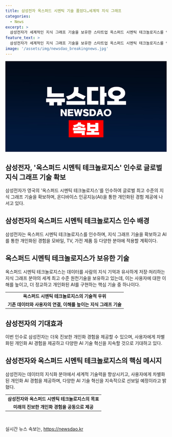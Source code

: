 ```yaml
---
title: 삼성전자 옥스퍼드 시멘틱 기술 품었다…세계적 지식 그래프
categories:
  - News
excerpt: >
  삼성전자가 세계적인 지식 그래프 기술을 보유한 스타트업 옥스퍼드 시멘틱 테크놀로지스를 인수했다. 이를 통해 모바일, TV, 가전 등 제품의 개인화된 경험을 강화하고, 지식 그래프 기술을 활용한 더 정교하고 개인화된 AI를 구현할 계획이다. 옥스퍼드 시멘틱은 현재 유럽·북미 지역의 금융, 제조, 전자상거래 등 다양한 분야 회사와 협력하고 있으며, 삼성전자는 이번 인수로 더욱 진화한 개인화 지식 그래프 핵심 기술을 확보할 예정이다.
feature_text: >
  삼성전자가 세계적인 지식 그래프 기술을 보유한 스타트업 옥스퍼드 시멘틱 테크놀로지스를 인수했다. 이를 통해 모바일, TV, 가전 등 제품의 개인화된 경험을 강화하고, 지식 그래프 기술을 활용한 더 정교하고 개인화된 AI를 구현할 계획이다. 옥스퍼드 시멘틱은 현재 유럽·북미 지역의 금융, 제조, 전자상거래 등 다양한 분야 회사와 협력하고 있으며, 삼성전자는 이번 인수로 더욱 진화한 개인화 지식 그래프 핵심 기술을 확보할 예정이다.
image: '/assets/img/newsdao_breakingnews.jpg'
---
```


<p><img src="/assets/img/newsdao_breakingnews.jpg" alt="cryptoinkorea 속보" /></p>

<h2>삼성전자, '옥스퍼드 시멘틱 테크놀로지스' 인수로 글로벌 지식 그래프 기술 확보</h2>

<p data-ke-size="size16">삼성전자가 영국의 '옥스퍼드 시멘틱 테크놀로지스'를 인수하여 글로벌 최고 수준의 지식 그래프 기술을 확보하며, 온디바이스 인공지능(AI)을 통한 개인화된 경험 제공에 나서고 있다.</p>

<h2 data-ke-size="size26">삼성전자의 옥스퍼드 시멘틱 테크놀로지스 인수 배경</h2>

<p data-ke-size="size16">삼성전자는 옥스퍼드 시멘틱 테크놀로지스를 인수하며, 지식 그래프 기술을 확보하고 AI를 통한 개인화된 경험을 모바일, TV, 가전 제품 등 다양한 분야에 적용할 계획이다.</p>

<h2 data-ke-size="size26">옥스퍼드 시멘틱 테크놀로지스가 보유한 기술</h2>

<p data-ke-size="size16">옥스퍼드 시멘틱 테크놀로지스는 데이터를 사람의 지식 기억과 유사하게 저장·처리하는 지식 그래프 분야의 세계 최고 수준 원천기술을 보유하고 있는데, 이는 사용자에 대한 이해를 높이고, 더 정교하고 개인화된 AI를 구현하는 핵심 기술 중 하나이다.</p>

<table>
    <tr>
        <td style="text-align: center; height: 17px;"><b>옥스퍼드 시멘틱 테크놀로지스의 기술적 우위</b></td>
    </tr>
    <tr>
        <td style="text-align: center; height: 17px;"><b>기존 데이터와 사용자의 연결, 이해를 높이는 지식 그래프 기술</b></td>
    </tr>
</table>

<h2 data-ke-size="size26">삼성전자의 기대효과</h2>

<p data-ke-size="size16">이번 인수로 삼성전자는 더욱 진보한 개인화 경험을 제공할 수 있으며, 사용자에게 차별화된 개인화 AI 경험을 제공하고 다양한 AI 기술 혁신을 지속할 것으로 기대하고 있다.</p>

<h2 data-ke-size="size26">삼성전자와 옥스퍼드 시멘틱 테크놀로지스의 핵심 메시지</h2>

<p data-ke-size="size16">삼성전자는 데이터의 지식화 분야에서 세계적 기술력을 향상시키고, 사용자에게 차별화된 개인화 AI 경험을 제공하며, 다양한 AI 기술 혁신을 지속적으로 선보일 예정이라고 밝혔다.</p>

<table>
    <tr>
        <td style="text-align: center; height: 17px;"><b>삼성전자와 옥스퍼드 시멘틱 테크놀로지스의 목표</b></td>
    </tr>
    <tr>
        <td style="text-align: center; height: 17px;"><b>미래의 진보한 개인화 경험을 공동으로 제공</b></td>
    </tr>
</table>

<p data-ke-size="size16">&nbsp;</p>
실시간 뉴스 속보는, <a href="https://newsdao.kr" rel="dofollow">https://newsdao.kr</a>


